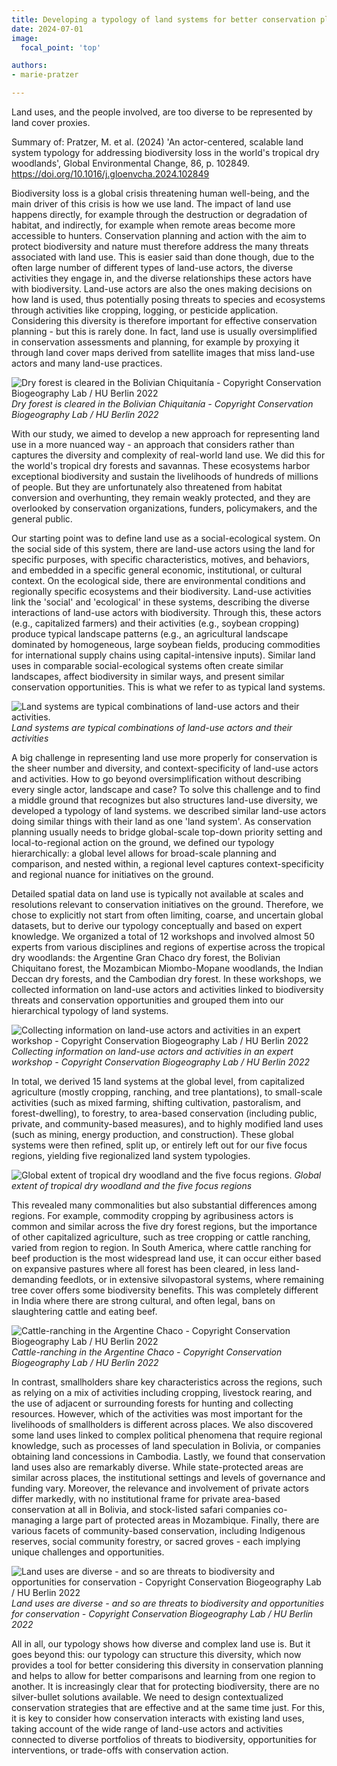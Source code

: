 ```yaml
---
title: Developing a typology of land systems for better conservation planning
date: 2024-07-01
image:
  focal_point: 'top'

authors: 
- marie-pratzer

---
```


Land uses, and the people involved, are too diverse to be represented by land cover proxies.

<!--more-->

Summary of: 
Pratzer, M. et al. (2024) 'An actor-centered, scalable land system typology for addressing biodiversity loss in the world's tropical dry woodlands', Global Environmental Change, 86, p. 102849. https://doi.org/10.1016/j.gloenvcha.2024.102849

Biodiversity loss is a global crisis threatening human well-being, and the main driver of this crisis is how we use land. The impact of land use happens directly, for example through the destruction or degradation of habitat, and indirectly, for example when remote areas become more accessible to hunters. Conservation planning and action with the aim to protect biodiversity and nature must therefore address the many threats associated with land use. This is easier said than done though, due to the often large number of different types of land-use actors, the diverse activities they engage in, and the diverse relationships these actors have with biodiversity. Land-use actors are also the ones making decisions on how land is used, thus potentially posing threats to species and ecosystems through activities like cropping, logging, or pesticide application. Considering this diversity is therefore important for effective conservation planning - but this is rarely done. In fact, land use is usually oversimplified in conservation assessments and planning, for example by proxying it through land cover maps derived from satellite images that miss land-use actors and many land-use practices.

![Dry forest is cleared in the Bolivian Chiquitanía - Copyright Conservation Biogeography Lab / HU Berlin 2022](images/01_pratzer-summary.jpg)
_Dry forest is cleared in the Bolivian Chiquitanía - Copyright Conservation Biogeography Lab / HU Berlin 2022_

With our study, we aimed to develop a new approach for representing land use in a more nuanced way - an approach that considers rather than captures the diversity and complexity of real-world land use. We did this for the world's tropical dry forests and savannas. These ecosystems harbor exceptional biodiversity and sustain the livelihoods of hundreds of millions of people. But they are unfortunately also threatened from habitat conversion and overhunting, they remain weakly protected, and they are overlooked by conservation organizations, funders, policymakers, and the general public.

Our starting point was to define land use as a social-ecological system. On the social side of this system, there are land-use actors using the land for specific purposes, with specific characteristics, motives, and behaviors, and embedded in a specific general economic, institutional, or cultural context. On the ecological side, there are environmental conditions and regionally specific ecosystems and their biodiversity. Land-use activities link the 'social' and 'ecological' in these systems, describing the diverse interactions of land-use actors with biodiversity. Through this, these actors (e.g., capitalized farmers) and their activities (e.g., soybean cropping) produce typical landscape patterns (e.g., an agricultural landscape dominated by homogeneous, large soybean fields, producing commodities for international supply chains using capital-intensive inputs). Similar land uses in comparable social-ecological systems often create similar landscapes, affect biodiversity in similar ways, and present similar conservation opportunities. This is what we refer to as typical land systems.

![Land systems are typical combinations of land-use actors and their activities.](images/02_pratzer-summary.png)
_Land systems are typical combinations of land-use actors and their activities_

A big challenge in representing land use more properly for conservation is the sheer number and diversity, and context-specificity of land-use actors and activities. How to go beyond oversimplification without describing every single actor, landscape and case? To solve this challenge and to find a middle ground that recognizes but also structures land-use diversity, we developed a typology of land systems. we described similar land-use actors doing similar things with their land as one 'land system'. As conservation planning usually needs to bridge global-scale top-down priority setting and local-to-regional action on the ground, we defined our typology hierarchically: a global level allows for broad-scale planning and comparison, and nested within, a regional level captures context-specificity and regional nuance for initiatives on the ground.

Detailed spatial data on land use is typically not available at scales and resolutions relevant to conservation initiatives on the ground. Therefore, we chose to explicitly not start from often limiting, coarse, and uncertain global datasets, but to derive our typology conceptually and based on expert knowledge. We organized a total of 12 workshops and involved almost 50 experts from various disciplines and regions of expertise across the tropical dry woodlands: the Argentine Gran Chaco dry forest, the Bolivian Chiquitano forest, the Mozambican Miombo-Mopane woodlands, the Indian Deccan dry forests, and the Cambodian dry forest. In these workshops, we collected information on land-use actors and activities linked to biodiversity threats and conservation opportunities and grouped them into our hierarchical typology of land systems.

![Collecting information on land-use actors and activities in an expert workshop - Copyright Conservation Biogeography Lab / HU Berlin 2022](images/03_pratzer-summary.jpg)
_Collecting information on land-use actors and activities in an expert workshop - Copyright Conservation Biogeography Lab / HU Berlin 2022_

In total, we derived 15 land systems at the global level, from capitalized agriculture (mostly cropping, ranching, and tree plantations), to small-scale activities (such as mixed farming, shifting cultivation, pastoralism, and forest-dwelling), to forestry, to area-based conservation (including public, private, and community-based measures), and to highly modified land uses (such as mining, energy production, and construction). These global systems were then refined, split up, or entirely left out for our five focus regions, yielding five regionalized land system typologies. 

![Global extent of tropical dry woodland and the five focus regions.](images/04_pratzer-summary.png)
_Global extent of tropical dry woodland and the five focus regions_

This revealed many commonalities but also substantial differences among regions. For example, commodity cropping by agribusiness actors is common and similar across the five dry forest regions, but the importance of other capitalized agriculture, such as tree cropping or cattle ranching, varied from region to region. In South America, where cattle ranching for beef production is the most widespread land use, it can occur either based on expansive pastures where all forest has been cleared, in less land-demanding feedlots, or in extensive silvopastoral systems, where remaining tree cover offers some biodiversity benefits. This was completely different in India where there are strong cultural, and often legal, bans on slaughtering cattle and eating beef. 

![Cattle-ranching in the Argentine Chaco - Copyright Conservation Biogeography Lab / HU Berlin 2022](images/05_pratzer-summary.jpg)
_Cattle-ranching in the Argentine Chaco - Copyright Conservation Biogeography Lab / HU Berlin 2022_

In contrast, smallholders share key characteristics across the regions, such as relying on a mix of activities including cropping, livestock rearing, and the use of adjacent or surrounding forests for hunting and collecting resources. However, which of the activities was most important for the livelihoods of smallholders is different across places. We also discovered some land uses linked to complex political phenomena that require regional knowledge, such as processes of land speculation in Bolivia, or companies obtaining land concessions in Cambodia. Lastly, we found that conservation land uses also are remarkably diverse. While state-protected areas are similar across places, the institutional settings and levels of governance and funding vary. Moreover, the relevance and involvement of private actors differ markedly, with no institutional frame for private area-based conservation at all in Bolivia, and stock-listed safari companies co-managing a large part of protected areas in Mozambique. Finally, there are various facets of community-based conservation, including Indigenous reserves, social community forestry, or sacred groves - each implying unique challenges and opportunities.

![Land uses are diverse - and so are threats to biodiversity and opportunities for conservation - Copyright Conservation Biogeography Lab / HU Berlin 2022](images/06_pratzer-summary.jpg)
_Land uses are diverse - and so are threats to biodiversity and opportunities for conservation - Copyright Conservation Biogeography Lab / HU Berlin 2022_

All in all, our typology shows how diverse and complex land use is. But it goes beyond this: our typology can structure this diversity, which now provides a tool for better considering this diversity in conservation planning and helps to allow for better comparisons and learning from one region to another. It is increasingly clear that for protecting biodiversity, there are no silver-bullet solutions available. We need to design contextualized conservation strategies that are effective and at the same time just. For this, it is key to consider how conservation interacts with existing land uses, taking account of the wide range of land-use actors and activities connected to diverse portfolios of threats to biodiversity, opportunities for interventions, or trade-offs with conservation action.

